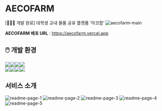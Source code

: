 # AECOFARM
[👩🏻‍🌾 개발 완료] 대학생 교내 물품 공유 플랫폼 '아코팜'
![aecofarm-main](https://github.com/user-attachments/assets/e97f78e4-f692-4814-bc7a-30599864dee4)
<br>

**AECOFARM 배포 URL** : https://aecofarm.vercel.app

## 🖱️ 개발 환경
<img src="https://img.shields.io/badge/FrontEnd-FFB359?style=for-the-badge"><img src = "https://img.shields.io/badge/Next.js-000?logo=nextdotjs&logoColor=fff&style=for-the-badge"><img src="https://img.shields.io/badge/TypeScript-007ACC?style=for-the-badge&logo=typescript&logoColor=white"><img src="https://img.shields.io/badge/React-20232A?style=for-the-badge&logo=react&logoColor=61DAFB">
<br>
<img src="https://img.shields.io/badge/BackEnd-FFB359?style=for-the-badge"><img src="https://img.shields.io/badge/Spring-6DB33F?style=for-the-badge&logo=spring&logoColor=white"><img src="https://img.shields.io/badge/PostgreSQL-316192?style=for-the-badge&logo=postgresql&logoColor=white"><img src = "https://img.shields.io/badge/Amazon_AWS-FF9900?style=for-the-badge&logo=amazonaws&logoColor=white">

## 서비스 소개
![readme-page-1](https://github.com/user-attachments/assets/a1bf83dd-20ed-4692-b6a1-b134276affd9)
![readme-page-2](https://github.com/user-attachments/assets/dbc016c6-2453-4661-a57c-9c5faaa5ea1b)
![readme-page-3](https://github.com/user-attachments/assets/25399dcb-fa85-47e2-afd4-ddbef00743f3)
![readme-page-4](https://github.com/user-attachments/assets/573f2ccd-9c08-47ca-ba2e-27098a293633)
![readme-page-5](https://github.com/user-attachments/assets/f6567e73-6037-4537-b88f-6452c302c72e)

<br>
